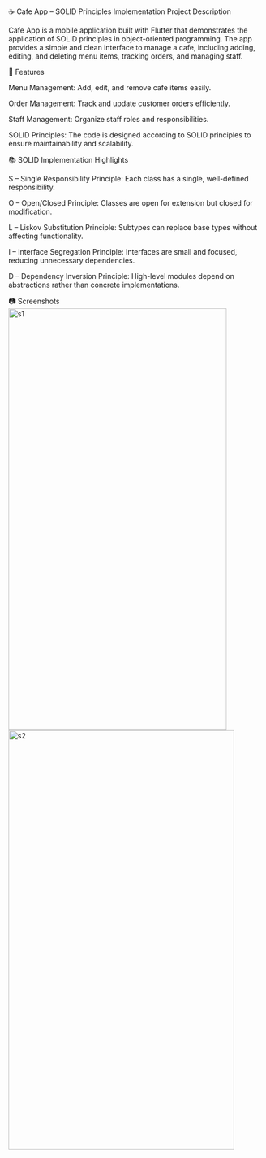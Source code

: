 ☕ Cafe App – SOLID Principles Implementation
Project Description

Cafe App is a mobile application built with Flutter that demonstrates the application of SOLID principles in object-oriented programming. The app provides a simple and clean interface to manage a cafe, including adding, editing, and deleting menu items, tracking orders, and managing staff.

🧩 Features

Menu Management: Add, edit, and remove cafe items easily.

Order Management: Track and update customer orders efficiently.

Staff Management: Organize staff roles and responsibilities.

SOLID Principles: The code is designed according to SOLID principles to ensure maintainability and scalability.

📚 SOLID Implementation Highlights

S – Single Responsibility Principle: Each class has a single, well-defined responsibility.

O – Open/Closed Principle: Classes are open for extension but closed for modification.

L – Liskov Substitution Principle: Subtypes can replace base types without affecting functionality.

I – Interface Segregation Principle: Interfaces are small and focused, reducing unnecessary dependencies.

D – Dependency Inversion Principle: High-level modules depend on abstractions rather than concrete implementations.

📷 Screenshots
<img width="430" height="830" alt="s1" src="https://github.com/user-attachments/assets/d8465997-4c20-49d3-8d26-e6c800632119" /> <img width="445" height="825" alt="s2" src="https://github.com/user-attachments/assets/53c09c39-044c-49b5-a73f-2df0917fcd2f" />
